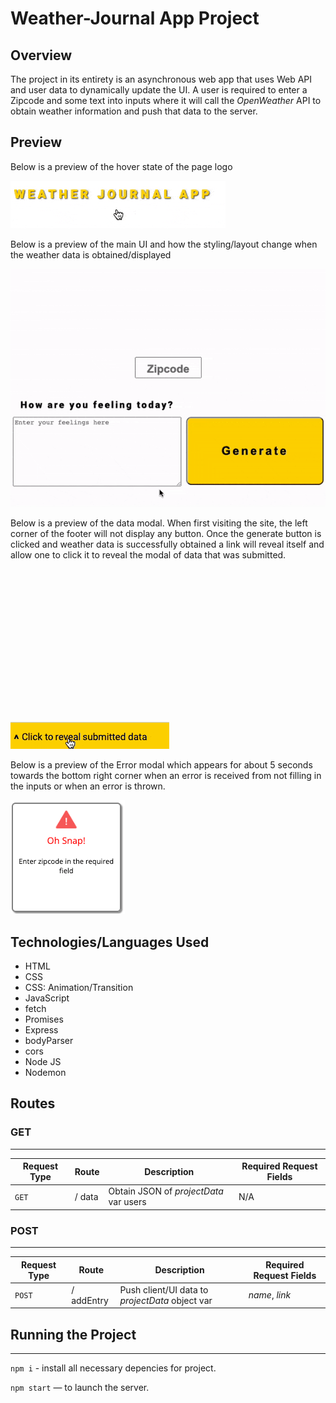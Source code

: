 # Weather-Journal App Project

## **Overview**

The project in its entirety is an asynchronous web app that uses Web API and user data to dynamically update the UI. A user is required to enter a Zipcode and some text into inputs where it will call the *OpenWeather* API to obtain weather information and push that data to the server.

## Preview

Below is a preview of the hover state of the page logo

![Screen shot of home button hover state](./images/home_button.gif)

Below is a preview of the main UI and how the styling/layout change when the weather data is obtained/displayed

![Screen shot of main UI](./images/main_ui.gif)

Below is a preview of the data modal. When first visiting the site, the left corner of the footer will not display any button. Once the generate button is clicked and weather data is successfully obtained a link will reveal itself and allow one to click it to reveal the modal of data that was submitted.

![Screen shot of dta modal](./images/data_modal.gif)

Below is a preview of the Error modal which appears for about 5 seconds towards the bottom right corner when an error is received from not filling in the inputs or when an error is thrown.

![Screen shot of error modal](./images/error_modal.png)

## Technologies/Languages Used
* HTML
* CSS
* CSS: Animation/Transition
* JavaScript
* fetch
* Promises
* Express
* bodyParser
* cors
* Node JS
* Nodemon

## Routes

### GET
---

| Request Type | Route              | Description                             | Required Request Fields   |
| ------------ |--------------------| --------------------------------------- | ------------------------- |
| `GET`        | / data            | Obtain JSON of *projectData* var users                | N/A                       |

### POST
---

| Request Type | Route              | Description                                     | Required Request Fields |
| ------------ |--------------------| ----------------------------------------------- | ----------------------- |
| `POST`       | / addEntry            | Push client/UI data to *projectData* object var                                 | *name*, *link*          |

## Running the Project
---

`npm i` - install all necessary depencies for project.

`npm start` — to launch the server.
